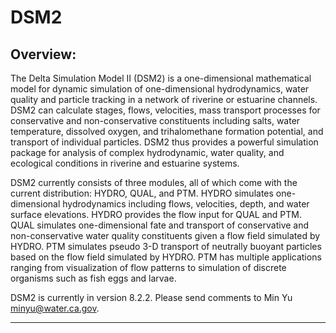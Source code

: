 # DSM2

## Overview:

The Delta Simulation Model II (DSM2) is a one-dimensional mathematical
model for dynamic simulation of one-dimensional hydrodynamics, water
quality and particle tracking in a network of riverine or estuarine
channels. DSM2 can calculate stages, flows, velocities, mass transport
processes for conservative and non-conservative constituents including
salts, water temperature, dissolved oxygen, and trihalomethane formation
potential, and transport of individual particles. DSM2 thus provides a
powerful simulation package for analysis of complex hydrodynamic, water
quality, and ecological conditions in riverine and estuarine systems.

DSM2 currently consists of three modules, all of which come with the
current distribution: HYDRO, QUAL, and PTM. HYDRO simulates
one-dimensional hydrodynamics including flows, velocities, depth, and
water surface elevations. HYDRO provides the flow input for QUAL and
PTM. QUAL simulates one-dimensional fate and transport of conservative
and non-conservative water quality constituents given a flow field
simulated by HYDRO. PTM simulates pseudo 3-D transport of neutrally
buoyant particles based on the flow field simulated by HYDRO. PTM has
multiple applications ranging from visualization of flow patterns to
simulation of discrete organisms such as fish eggs and larvae.

DSM2 is currently in version 8.2.2. Please send comments to Min Yu
<a href="mailto:minyu@water.ca.gov"
rel="nofollow">minyu@water.ca.gov</a>.

  

------------------------------------------------------------------------
